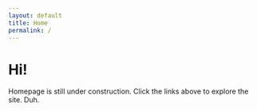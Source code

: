 ```yaml
---
layout: default
title: Home
permalink: /
---
```

<div class="primary-box--header center-text">
<h1>Hi!</h1>
<p>Homepage is still under construction. Click the links above to explore the site. Duh.</p>
</div>